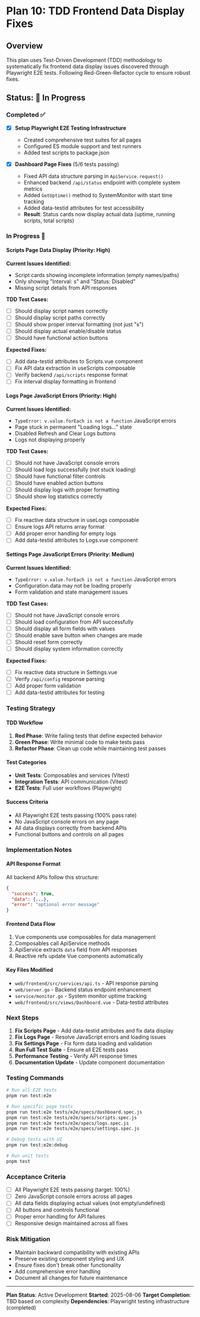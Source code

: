 # Plan 10: TDD Frontend Data Display Fixes

## Overview
This plan uses Test-Driven Development (TDD) methodology to systematically fix frontend data display issues discovered through Playwright E2E tests. Following Red-Green-Refactor cycle to ensure robust fixes.

## Status: 🔄 In Progress

### Completed ✅
- [x] **Setup Playwright E2E Testing Infrastructure**
  - Created comprehensive test suites for all pages
  - Configured ES module support and test runners
  - Added test scripts to package.json

- [x] **Dashboard Page Fixes** (5/6 tests passing)
  - Fixed API data structure parsing in `ApiService.request()`
  - Enhanced backend `/api/status` endpoint with complete system metrics
  - Added `GetUptime()` method to SystemMonitor with start time tracking
  - Added data-testid attributes for test accessibility
  - **Result**: Status cards now display actual data (uptime, running scripts, total scripts)

### In Progress 🔄

#### **Scripts Page Data Display** (Priority: High)
**Current Issues Identified:**
- Script cards showing incomplete information (empty names/paths)
- Only showing "Interval: s" and "Status: Disabled" 
- Missing script details from API responses

**TDD Test Cases:**
- [ ] Should display script names correctly
- [ ] Should display script paths correctly  
- [ ] Should show proper interval formatting (not just "s")
- [ ] Should display actual enable/disable status
- [ ] Should have functional action buttons

**Expected Fixes:**
- [ ] Add data-testid attributes to Scripts.vue component
- [ ] Fix API data extraction in useScripts composable
- [ ] Verify backend `/api/scripts` response format
- [ ] Fix interval display formatting in frontend

#### **Logs Page JavaScript Errors** (Priority: High)
**Current Issues Identified:**
- `TypeError: v.value.forEach is not a function` JavaScript errors
- Page stuck in permanent "Loading logs..." state
- Disabled Refresh and Clear Logs buttons
- Logs not displaying properly

**TDD Test Cases:**
- [ ] Should not have JavaScript console errors
- [ ] Should load logs successfully (not stuck loading)
- [ ] Should have functional filter controls
- [ ] Should have enabled action buttons
- [ ] Should display logs with proper formatting
- [ ] Should show log statistics correctly

**Expected Fixes:**
- [ ] Fix reactive data structure in useLogs composable
- [ ] Ensure logs API returns array format
- [ ] Add proper error handling for empty logs
- [ ] Add data-testid attributes to Logs.vue component

#### **Settings Page JavaScript Errors** (Priority: Medium)
**Current Issues Identified:**
- `TypeError: v.value.forEach is not a function` JavaScript errors  
- Configuration data may not be loading properly
- Form validation and state management issues

**TDD Test Cases:**
- [ ] Should not have JavaScript console errors
- [ ] Should load configuration from API successfully
- [ ] Should display all form fields with values
- [ ] Should enable save button when changes are made
- [ ] Should reset form correctly
- [ ] Should display system information correctly

**Expected Fixes:**
- [ ] Fix reactive data structure in Settings.vue
- [ ] Verify `/api/config` response parsing
- [ ] Add proper form validation
- [ ] Add data-testid attributes for testing

### Testing Strategy

#### TDD Workflow
1. **Red Phase**: Write failing tests that define expected behavior
2. **Green Phase**: Write minimal code to make tests pass
3. **Refactor Phase**: Clean up code while maintaining test passes

#### Test Categories
- **Unit Tests**: Composables and services (Vitest)
- **Integration Tests**: API communication (Vitest)  
- **E2E Tests**: Full user workflows (Playwright)

#### Success Criteria
- All Playwright E2E tests passing (100% pass rate)
- No JavaScript console errors on any page
- All data displays correctly from backend APIs
- Functional buttons and controls on all pages

### Implementation Notes

#### API Response Format
All backend APIs follow this structure:
```json
{
  "success": true,
  "data": {...},
  "error": "optional error message"
}
```

#### Frontend Data Flow
1. Vue components use composables for data management
2. Composables call ApiService methods
3. ApiService extracts `data` field from API responses
4. Reactive refs update Vue components automatically

#### Key Files Modified
- `web/frontend/src/services/api.ts` - API response parsing
- `web/server.go` - Backend status endpoint enhancement  
- `service/monitor.go` - System monitor uptime tracking
- `web/frontend/src/views/Dashboard.vue` - Data-testid attributes

### Next Steps
1. **Fix Scripts Page** - Add data-testid attributes and fix data display
2. **Fix Logs Page** - Resolve JavaScript errors and loading issues
3. **Fix Settings Page** - Fix form data loading and validation
4. **Run Full Test Suite** - Ensure all E2E tests pass
5. **Performance Testing** - Verify API response times
6. **Documentation Update** - Update component documentation

### Testing Commands
```bash
# Run all E2E tests
pnpm run test:e2e

# Run specific page tests
pnpm run test:e2e tests/e2e/specs/dashboard.spec.js
pnpm run test:e2e tests/e2e/specs/scripts.spec.js
pnpm run test:e2e tests/e2e/specs/logs.spec.js
pnpm run test:e2e tests/e2e/specs/settings.spec.js

# Debug tests with UI
pnpm run test:e2e:debug

# Run unit tests
pnpm test
```

### Acceptance Criteria
- [ ] All Playwright E2E tests passing (target: 100%)
- [ ] Zero JavaScript console errors across all pages
- [ ] All data fields displaying actual values (not empty/undefined)
- [ ] All buttons and controls functional
- [ ] Proper error handling for API failures
- [ ] Responsive design maintained across all fixes

### Risk Mitigation
- Maintain backward compatibility with existing APIs
- Preserve existing component styling and UX
- Ensure fixes don't break other functionality
- Add comprehensive error handling
- Document all changes for future maintenance

---

**Plan Status**: Active Development
**Started**: 2025-08-06
**Target Completion**: TBD based on complexity
**Dependencies**: Playwright testing infrastructure (completed)